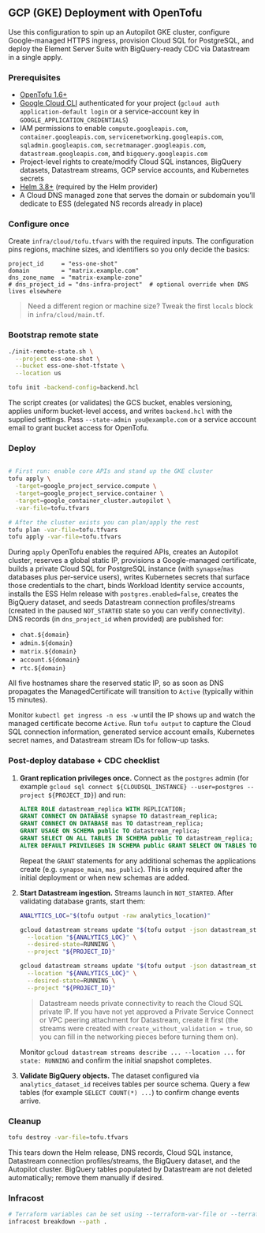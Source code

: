 ## GCP (GKE) Deployment with OpenTofu

Use this configuration to spin up an Autopilot GKE cluster, configure Google-managed HTTPS ingress, provision Cloud SQL for PostgreSQL, and deploy the Element Server Suite with BigQuery-ready CDC via Datastream in a single apply.

### Prerequisites

- [OpenTofu 1.6+](https://opentofu.org/)
- [Google Cloud CLI](https://cloud.google.com/sdk/docs/install) authenticated for your project (`gcloud auth application-default login` or a service-account key in `GOOGLE_APPLICATION_CREDENTIALS`)
- IAM permissions to enable `compute.googleapis.com`, `container.googleapis.com`, `servicenetworking.googleapis.com`, `sqladmin.googleapis.com`, `secretmanager.googleapis.com`, `datastream.googleapis.com`, and `bigquery.googleapis.com`
- Project-level rights to create/modify Cloud SQL instances, BigQuery datasets, Datastream streams, GCP service accounts, and Kubernetes secrets
- [Helm 3.8+](https://helm.sh/) (required by the Helm provider)
- A Cloud DNS managed zone that serves the domain or subdomain you’ll dedicate to ESS (delegated NS records already in place)

### Configure once

Create `infra/cloud/tofu.tfvars` with the required inputs. The configuration pins regions, machine sizes, and identifiers so you only decide the basics:

```hcl
project_id     = "ess-one-shot"
domain         = "matrix.example.com"
dns_zone_name  = "matrix-example-zone"
# dns_project_id = "dns-infra-project"  # optional override when DNS lives elsewhere
```

> Need a different region or machine size? Tweak the first `locals` block in `infra/cloud/main.tf`.

### Bootstrap remote state

```bash
./init-remote-state.sh \
  --project ess-one-shot \
  --bucket ess-one-shot-tfstate \
  --location us

tofu init -backend-config=backend.hcl
```

The script creates (or validates) the GCS bucket, enables versioning, applies uniform bucket-level access, and writes `backend.hcl` with the supplied settings. Pass `--state-admin you@example.com` or a service account email to grant bucket access for OpenTofu.

### Deploy

```bash

# First run: enable core APIs and stand up the GKE cluster
tofu apply \
  -target=google_project_service.compute \
  -target=google_project_service.container \
  -target=google_container_cluster.autopilot \
  -var-file=tofu.tfvars

# After the cluster exists you can plan/apply the rest
tofu plan -var-file=tofu.tfvars
tofu apply -var-file=tofu.tfvars
```

During `apply` OpenTofu enables the required APIs, creates an Autopilot cluster, reserves a global static IP, provisions a Google-managed certificate, builds a private Cloud SQL for PostgreSQL instance (with `synapse`/`mas` databases plus per-service users), writes Kubernetes secrets that surface those credentials to the chart, binds Workload Identity service accounts, installs the ESS Helm release with `postgres.enabled=false`, creates the BigQuery dataset, and seeds Datastream connection profiles/streams (created in the paused `NOT_STARTED` state so you can verify connectivity). DNS records (in `dns_project_id` when provided) are published for:

- `chat.${domain}`
- `admin.${domain}`
- `matrix.${domain}`
- `account.${domain}`
- `rtc.${domain}`

All five hostnames share the reserved static IP, so as soon as DNS propagates the ManagedCertificate will transition to `Active` (typically within 15 minutes).

Monitor `kubectl get ingress -n ess -w` until the IP shows up and watch the managed certificate become `Active`. Run `tofu output` to capture the Cloud SQL connection information, generated service account emails, Kubernetes secret names, and Datastream stream IDs for follow-up tasks.

### Post-deploy database + CDC checklist

1. **Grant replication privileges once.** Connect as the `postgres` admin (for example `gcloud sql connect ${CLOUDSQL_INSTANCE} --user=postgres --project ${PROJECT_ID}`) and run:

   ```sql
   ALTER ROLE datastream_replica WITH REPLICATION;
   GRANT CONNECT ON DATABASE synapse TO datastream_replica;
   GRANT CONNECT ON DATABASE mas TO datastream_replica;
   GRANT USAGE ON SCHEMA public TO datastream_replica;
   GRANT SELECT ON ALL TABLES IN SCHEMA public TO datastream_replica;
   ALTER DEFAULT PRIVILEGES IN SCHEMA public GRANT SELECT ON TABLES TO datastream_replica;
   ```

   Repeat the `GRANT` statements for any additional schemas the applications create (e.g. `synapse_main`, `mas_public`). This is only required after the initial deployment or when new schemas are added.

2. **Start Datastream ingestion.** Streams launch in `NOT_STARTED`. After validating database grants, start them:

   ```bash
   ANALYTICS_LOC="$(tofu output -raw analytics_location)"

   gcloud datastream streams update "$(tofu output -json datastream_stream_ids | jq -r '.synapse')" \
     --location "${ANALYTICS_LOC}" \
     --desired-state=RUNNING \
     --project "${PROJECT_ID}"

   gcloud datastream streams update "$(tofu output -json datastream_stream_ids | jq -r '.mas')" \
     --location "${ANALYTICS_LOC}" \
     --desired-state=RUNNING \
     --project "${PROJECT_ID}"
   ```

   > Datastream needs private connectivity to reach the Cloud SQL private IP. If you have not yet approved a Private Service Connect or VPC peering attachment for Datastream, create it first (the streams were created with `create_without_validation = true`, so you can fill in the networking pieces before turning them on).

   Monitor `gcloud datastream streams describe ... --location ...` for `state: RUNNING` and confirm the initial snapshot completes.

3. **Validate BigQuery objects.** The dataset configured via `analytics_dataset_id` receives tables per source schema. Query a few tables (for example `SELECT COUNT(*) ...`) to confirm change events arrive.

### Cleanup

```bash
tofu destroy -var-file=tofu.tfvars
```

This tears down the Helm release, DNS records, Cloud SQL instance, Datastream connection profiles/streams, the BigQuery dataset, and the Autopilot cluster. BigQuery tables populated by Datastream are not deleted automatically; remove them manually if desired.

### Infracost

```bash
# Terraform variables can be set using --terraform-var-file or --terraform-var
infracost breakdown --path .
```
